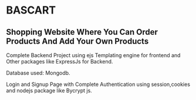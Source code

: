 <h1>BASCART</h1>
<h2>Shopping Website Where You Can Order Products And Add Your Own Products</h2>
<p>Complete Backend Project using ejs Templating engine for frontend and Other packages like ExpressJs for Backend.</p>
<p>Database used: Mongodb.</p>
<p>Login and Signup Page with Complete Authentication using session,cookies and nodejs package like Bycrypt js.</p>


